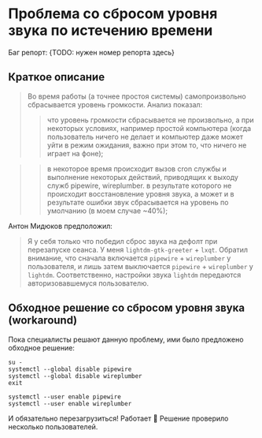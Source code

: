 # Проблема со сбросом уровня звука по истечению времени

Баг репорт: {TODO: нужен номер репорта здесь}

## Краткое описание

> Во время работы (а точнее простоя системы) самопроизвольно сбрасывается уровень громкости.
> Анализ показал:
>
> > что уровень громкости сбрасывается не произвольно, а при некоторых условиях, например простой компьютера (когда пользователь ничего не делает и компьютер даже может уйти в режим ожидания, важно при этом то, что ничего не играет на фоне);

> > в некоторое время происходит вызов cron службы и выполнение некоторых действий, приводящих к выходу служб pipewire, wireplumber. в результате которого не происходит восстановление уровня звука, а может и в результате ошибки звук сбрасывается на уровень по умолчанию (в моем случае ~40%);

Антон Мидюков предположил:

> Я у себя только что победил сброс звука на дефолт при перезапуске сеанса.
> У меня `lightdm-gtk-greeter` + `lxqt`. Обратил внимание,
> что сначала включается `pipewire` + `wireplumber` у пользователя,
> и лишь затем выключается `pipewire` + `wireplumber` у `lightdm`.
> Соответственно, настройки звука `lightdm` передаются авторизовавшемуся пользователю.

## Обходное решение со сбросом уровня звука (workaround)

Пока специалисты решают данную проблему, ими было предложено обходное решение:

```shell
su -
systemctl --global disable pipewire
systemctl --global disable wireplumber
exit
```

```shell
systemctl --user enable pipewire
systemctl --user enable wireplumber
```

И обязательно перезагрузиться! Работает :tada: Решение проверило несколько пользователей.
